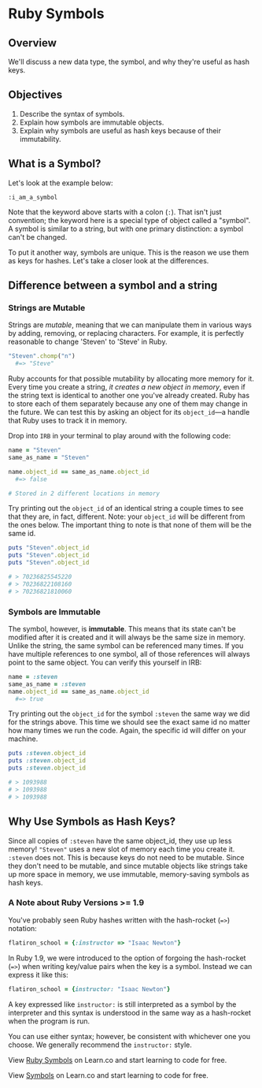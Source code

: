 # Ruby Symbols
## Overview
We'll discuss a new data type, the symbol, and why they're useful as hash keys.

## Objectives

1. Describe the syntax of symbols.
2. Explain how symbols are immutable objects.
3. Explain why symbols are useful as hash keys because of their immutability.

## What is a Symbol?

Let's look at the example below:

```
:i_am_a_symbol
```

Note that the keyword above starts with a colon (`:`). That isn't just convention; the keyword here is a special type of object called a "symbol". A symbol is similar to a string, but with one primary distinction: a symbol can't be changed.

To put it another way, symbols are unique. This is the reason we use them as keys for hashes. Let's take a closer look at the differences.

## Difference between a symbol and a string

### Strings are Mutable

Strings are *mutable*, meaning that we can manipulate them in various ways by adding, removing, or replacing characters. For example, it is perfectly reasonable to change 'Steven' to 'Steve' in Ruby.

```ruby
"Steven".chomp("n")
  #=> "Steve"
```

Ruby accounts for that possible mutability by allocating more memory for it. Every time you create a string, *it creates a new object in memory*, even if the string text is identical to another one you've already created. Ruby has to store each of them separately because any one of them may change in the future. We can test this by asking an object for its `object_id`—a handle that Ruby uses to track it in memory.

Drop into `IRB` in your terminal to play around with the following code:

```ruby
name = "Steven"
same_as_name = "Steven"

name.object_id == same_as_name.object_id
  #=> false

# Stored in 2 different locations in memory
```

Try printing out the `object_id` of an identical string a couple times to see that they are, in fact, different. Note: your `object_id` will be different from the ones below. The important thing to note is that none of them will be the same id.

```ruby
puts "Steven".object_id
puts "Steven".object_id
puts "Steven".object_id

# > 70236825545220
# > 70236822108160
# > 70236821810060
```

### Symbols are Immutable

The symbol, however, is **immutable**. This means that its state can't be modified after it is created and it will always be the same size in memory. Unlike the string, the same symbol can be referenced many times. If you have multiple references to one symbol, all of those references will always point to the same object. You can verify this yourself in IRB:

``` ruby
name = :steven
same_as_name = :steven
name.object_id == same_as_name.object_id
  #=> true
```

Try printing out the `object_id` for the symbol `:steven` the same way we did for the strings above. This time we should see the exact same id no matter how many times we run the code. Again, the specific id will differ on your machine.

```ruby
puts :steven.object_id
puts :steven.object_id
puts :steven.object_id

# > 1093988
# > 1093988
# > 1093988
```

## Why Use Symbols as Hash Keys?

Since all copies of `:steven` have the same object_id, they use up less memory! `"Steven"` uses a new slot of memory each time you create it. `:steven` does not. This is because keys do not need to be mutable. Since they don't need to be mutable, and since mutable objects like strings take up more space in memory, we use immutable, memory-saving symbols as hash keys.

### A Note about Ruby Versions >= 1.9

You've probably seen Ruby hashes written with the hash-rocket (`=>`) notation:

```ruby
flatiron_school = {:instructor => "Isaac Newton"}
```

In Ruby 1.9, we were introduced to the option of forgoing the hash-rocket (`=>`) when writing key/value pairs when the key is a symbol. Instead we can express it like this:

```ruby
flatiron_school = {instructor: "Isaac Newton"}
```

A key expressed like `instructor:` is still interpreted as a symbol by the interpreter and this syntax is understood in the same way as a hash-rocket when the program is run.

You can use either syntax; however, be consistent with whichever one you choose. We generally recommend the `instructor:` style.

<p data-visibility='hidden'>View <a href='https://learn.co/lessons/ruby-symbols' title='Ruby Symbols'>Ruby Symbols</a> on Learn.co and start learning to code for free.</p>

<p class='util--hide'>View <a href='https://learn.co/lessons/ruby-symbols'>Symbols</a> on Learn.co and start learning to code for free.</p>
